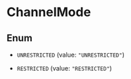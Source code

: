

# ChannelMode

## Enum


* `UNRESTRICTED` (value: `"UNRESTRICTED"`)

* `RESTRICTED` (value: `"RESTRICTED"`)



